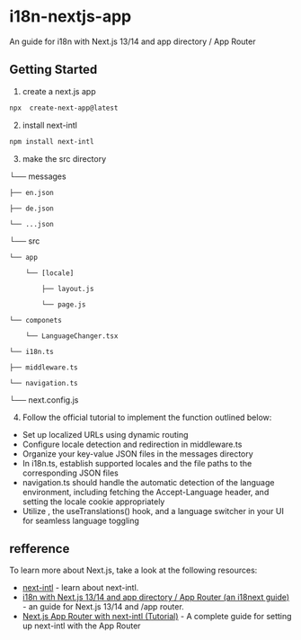 # i18n-nextjs-app
An guide for i18n with Next.js 13/14 and app directory / App Router

## Getting Started

1. create a next.js app

```bash
npx  create-next-app@latest
```
2. install next-intl
```bash
npm install next-intl
```

3. make the src directory

└── messages

    ├── en.json

    ├── de.json

    └── ...json

└── src

    └── app

        └── [locale]

            ├── layout.js

            └── page.js

    └── componets

        └── LanguageChanger.tsx
        
    └── i18n.ts

    ├── middleware.ts

    └── navigation.ts

└── next.config.js

4. Follow the official tutorial to implement the function outlined below:
- Set up localized URLs using dynamic routing
- Configure locale detection and redirection in middleware.ts
- Organize your key-value JSON files in the messages directory
- In i18n.ts, establish supported locales and the file paths to the corresponding JSON files
- navigation.ts should handle the automatic detection of the language environment, including fetching the Accept-Language header, and setting the locale cookie appropriately
- Utilize <html lang={locale}>, the useTranslations() hook, and a language switcher in your UI for seamless language toggling

## refference

To learn more about Next.js, take a look at the following resources:

- [next-intl](https://next-intl-docs.vercel.app/docs/getting-started) - learn about next-intl.
- [i18n with Next.js 13/14 and app directory / App Router (an i18next guide)](https://locize.com/blog/next-app-dir-i18n/) - an guide for Next.js 13/14 and /app router.
- [Next.js App Router with next-intl (Tutorial)](https://i18nexus.com/tutorials/nextjs/next-intl) - A complete guide for setting up next-intl with the App Router

